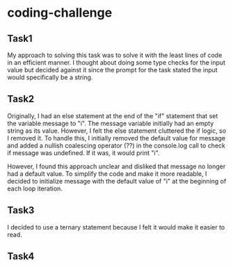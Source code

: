 # coding-challenge

## Task1
My approach to solving this task was to solve it with the least lines of code in an efficient manner. I thought about doing some type checks for the input value but decided against it since the prompt for the task stated the input would specifically be a string.

## Task2
Originally, I had an else statement at the end of the "if" statement that set the variable message to "i". The message variable initially had an empty string as its value. However, I felt the else statement cluttered the if logic, so I removed it. To handle this, I initially removed the default value for message and added a nullish coalescing operator (??) in the console.log call to check if message was undefined. If it was, it would print "i".

However, I found this approach unclear and disliked that message no longer had a default value. To simplify the code and make it more readable, I decided to initialize message with the default value of "i" at the beginning of each loop iteration.

## Task3
I decided to use a ternary statement because I felt it would make it easier to read.


## Task4


